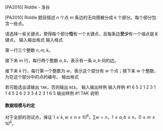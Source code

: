 



[PA2010] Riddle - 洛谷














[PA2010] Riddle
题目描述
$n$ 个点 $m$ 条边的无向图被分成 $k$ 个部分。每个部分包含一些点。

请选择一些关键点，使得每个部分**恰**有一个关键点，且每条边**至少**有一个端点是关键点。
输入输出格式
输入格式

第一行三个整数 $n,m,k$。

接下来 $m$ 行，每行两个整数 $a,b$，表示有一条 $a,b$ 间的边。

接下来 $k$ 行，每行第一个整数为 $w$，表示这个部分有 $w$ 个点；接下来 $w$ 个整数，为在这个部分中的点的编号。
输出格式

若可能选出请输出 `TAK`，否则输出 `NIE`。
输入输出样例
输入样例 #1
6 5 2
1 2
3 1
1 4
5 2
6 2
3 3 4 2
3 1 6 5
输出样例 #1
TAK
说明
#### 数据规模与约定

对于全部的测试点，保证 $1\le k,w\le n\le 10^6$，$\sum w=n$，$1\le a,b\le n$，$0\le m\le 10^6$。






